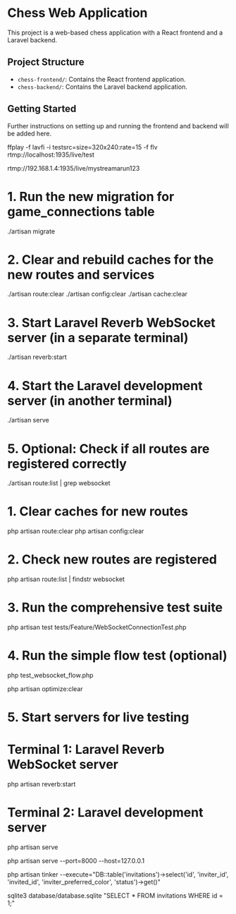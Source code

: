 # Chess Web Application

This project is a web-based chess application with a React frontend and a Laravel backend.

## Project Structure

- `chess-frontend/`: Contains the React frontend application.
- `chess-backend/`: Contains the Laravel backend application.

## Getting Started

Further instructions on setting up and running the frontend and backend will be added here.

ffplay -f lavfi -i testsrc=size=320x240:rate=15 -f flv rtmp://localhost:1935/live/test

rtmp://192.168.1.4:1935/live/mystreamarun123

 # 1. Run the new migration for game_connections table
  ./artisan migrate

  # 2. Clear and rebuild caches for the new routes and services
  ./artisan route:clear
  ./artisan config:clear
  ./artisan cache:clear

  # 3. Start Laravel Reverb WebSocket server (in a separate terminal)
  ./artisan reverb:start

  # 4. Start the Laravel development server (in another terminal)
  ./artisan serve

  # 5. Optional: Check if all routes are registered correctly
  ./artisan route:list | grep websocket

 # 1. Clear caches for new routes
  php artisan route:clear
  php artisan config:clear

  # 2. Check new routes are registered
  php artisan route:list | findstr websocket

  # 3. Run the comprehensive test suite
  php artisan test tests/Feature/WebSocketConnectionTest.php

  # 4. Run the simple flow test (optional)
  php test_websocket_flow.php

  php artisan optimize:clear
  # 5. Start servers for live testing
  # Terminal 1: Laravel Reverb WebSocket server
  php artisan reverb:start

  # Terminal 2: Laravel development server
  php artisan serve

  php artisan serve --port=8000 --host=127.0.0.1

php artisan tinker --execute="DB::table('invitations')->select('id', 'inviter_id', 'invited_id', 'inviter_preferred_color', 'status')->get()"

sqlite3 database/database.sqlite "SELECT * FROM invitations WHERE id = 1;"


